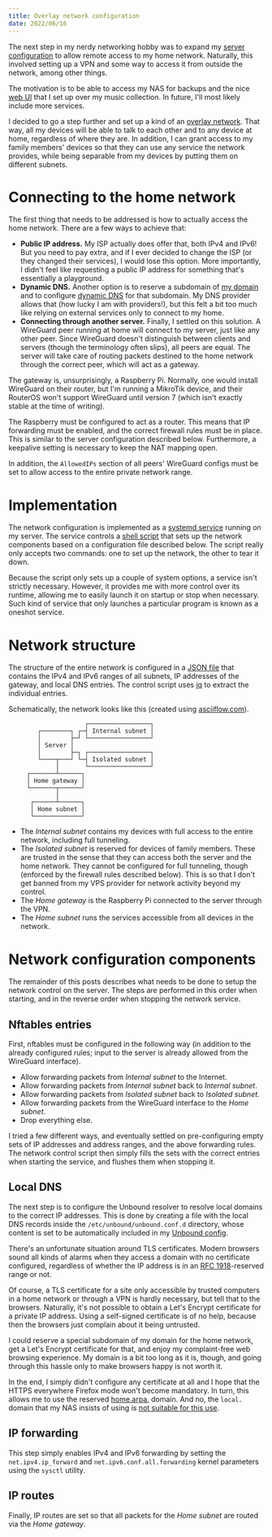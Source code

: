 ```yaml
---
title: Overlay network configuration
date: 2022/06/16
---
```


The next step in my nerdy networking hobby was to expand my [server
configuration](https://tomaskala.com/posts/2022-02-27-server-structure) to
allow remote access to my home network. Naturally, this involved setting up a
VPN and some way to access it from outside the network, among other things.

The motivation is to be able to access my NAS for backups and the nice [web
UI](https://github.com/navidrome/navidrome) that I set up over my music
collection. In future, I'll most likely include more services.

I decided to go a step further and set up a kind of an [overlay
network](https://en.wikipedia.org/wiki/Overlay_network). That way, all my
devices will be able to talk to each other and to any device at home,
regardless of where they are. In addition, I can grant access to my family
members' devices so that they can use any service the network provides, while
being separable from my devices by putting them on different subnets.

# Connecting to the home network

The first thing that needs to be addressed is how to actually access the home
network. There are a few ways to achieve that:

- **Public IP address.** My ISP actually does offer that, both IPv4 and IPv6!
  But you need to pay extra, and if I ever decided to change the ISP (or they
  changed their services), I would lose this option. More importantly, I didn't
  feel like requesting a public IP address for something that's essentially a
  playground.
- **Dynamic DNS.** Another option is to reserve a subdomain of [my
  domain](tomaskala.com) and to configure [dynamic
  DNS](https://en.wikipedia.org/wiki/Dynamic_DNS) for that subdomain. My DNS
  provider allows that (how lucky I am with providers!), but this felt a bit
  too much like relying on external services only to connect to my home.
- **Connecting through another server.** Finally, I settled on this solution. A
  WireGuard peer running at home will connect to my server, just like any other
  peer. Since WireGuard doesn't distinguish between clients and servers (though
  the terminology often slips), all peers are equal. The server will take care
  of routing packets destined to the home network through the correct peer,
  which will act as a gateway.

The gateway is, unsurprisingly, a Raspberry Pi. Normally, one would install
WireGuard on their router, but I'm running a MikroTik device, and their
RouterOS won't support WireGuard until version 7 (which isn't exactly stable at
the time of writing).

The Raspberry must be configured to act as a router. This means that IP
forwarding must be enabled, and the correct firewall rules must be in place.
This is similar to the server configuration described below. Furthermore, a
keepalive setting is necessary to keep the NAT mapping open.

In addition, the `AllowedIPs` section of all peers' WireGuard configs must be
set to allow access to the entire private network range.

# Implementation

The network configuration is implemented as a [systemd
service](https://github.com/tomaskala/infra/blob/master/roles/overlay_network/files/overlay-network.service)
running on my server. The service controls a [shell
script](https://github.com/tomaskala/infra/blob/master/roles/overlay_network/files/overlay-network)
that sets up the network components based on a configuration file described
below. The script really only accepts two commands: one to set up the network,
the other to tear it down.

Because the script only sets up a couple of system options, a service isn't
strictly necessary. However, it provides me with more control over its runtime,
allowing me to easily launch it on startup or stop when necessary. Such kind of
service that only launches a particular program is known as a oneshot service.

# Network structure

The structure of the entire network is configured in a [JSON
file](https://github.com/tomaskala/infra/blob/master/roles/overlay_network/files/overlay-network.json)
that contains the IPv4 and IPv6 ranges of all subnets, IP addresses of the
gateway, and local DNS entries. The control script uses
[jq](https://stedolan.github.io/jq/) to extract the individual entries.

Schematically, the network looks like this (created using
[asciiflow.com](https://asciiflow.com)).
```
                     ┌─────────────────┐
        ┌────────┐ ┌─┤ Internal subnet │
        │        ├─┘ └─────────────────┘
        │ Server │
        │        ├─┐ ┌─────────────────┐
        └────┬───┘ └─┤ Isolated subnet │
             │       └─────────────────┘
     ┌───────┴──────┐
     │ Home gateway │
     └───────┬──────┘
             │      
      ┌──────┴──────┐
      │ Home subnet │
      └─────────────┘
```

- The *Internal subnet* contains my devices with full access to the entire
  network, including full tunneling.
- The *Isolated subnet* is reserved for devices of family members. These are
  trusted in the sense that they can access both the server and the home
  network. They cannot be configured for full tunneling, though (enforced by
  the firewall rules described below). This is so that I don't get banned from
  my VPS provider for network activity beyond my control.
- The *Home gateway* is the Raspberry Pi connected to the server through the
  VPN.
- The *Home subnet* runs the services accessible from all devices in the
  network.

# Network configuration components

The remainder of this posts describes what needs to be done to setup the
network control on the server. The steps are performed in this order when
starting, and in the reverse order when stopping the network service.

## Nftables entries

First, nftables must be configured in the following way (in addition to the
already configured rules; input to the server is already allowed from the
WireGuard interface).

- Allow forwarding packets from *Internal subnet* to the Internet.
- Allow forwarding packets from *Internal subnet* back to *Internal subnet*.
- Allow forwarding packets from *Isolated subnet* back to *Isolated subnet*.
- Allow forwarding packets from the WireGuard interface to the *Home subnet*.
- Drop everything else.

I tried a few different ways, and eventually settled on pre-configuring empty
sets of IP addresses and address ranges, and the above forwarding rules. The
network control script then simply fills the sets with the correct entries when
starting the service, and flushes them when stopping it.

## Local DNS

The next step is to configure the Unbound resolver to resolve local domains to
the correct IP addresses. This is done by creating a file with the local DNS
records inside the `/etc/unbound/unbound.conf.d` directory, whose content is
set to be automatically included in my [Unbound
config](https://github.com/tomaskala/infra/blob/master/roles/unbound/templates/unbound.conf.j2).

There's an unfortunate situation around TLS certificates. Modern browsers sound
all kinds of alarms when they access a domain with no certificate configured,
regardless of whether the IP address is in an [RFC
1918](https://www.rfc-editor.org/rfc/rfc1918)-reserved range or not.

Of course, a TLS certificate for a site only accessible by trusted computers
in a home network or through a VPN is hardly necessary, but tell that to the
browsers. Naturally, it's not possible to obtain a Let's Encrypt certificate
for a private IP address. Using a self-signed certificate is of no help,
because then the browsers just complain about it being untrusted.

I could reserve a special subdomain of my domain for the home network, get a
Let's Encrypt certificate for that, and enjoy my complaint-free web browsing
experience. My domain is a bit too long as it is, though, and going through
this hassle only to make browsers happy is not worth it.

In the end, I simply didn't configure any certificate at all and I hope that
the HTTPS everywhere Firefox mode won't become mandatory. In turn, this allows
me to use the reserved
[home.arpa.](https://datatracker.ietf.org/doc/html/rfc8375) domain. And no, the
`local.` domain that my NAS insists of using is [not suitable for this
use](https://www.ctrl.blog/entry/homenet-domain-name.html).

## IP forwarding

This step simply enables IPv4 and IPv6 forwarding by setting the
`net.ipv4.ip_forward` and `net.ipv6.conf.all.forwarding` kernel parameters
using the `sysctl` utility.

## IP routes

Finally, IP routes are set so that all packets for the *Home subnet* are routed
via the *Home gateway*.
